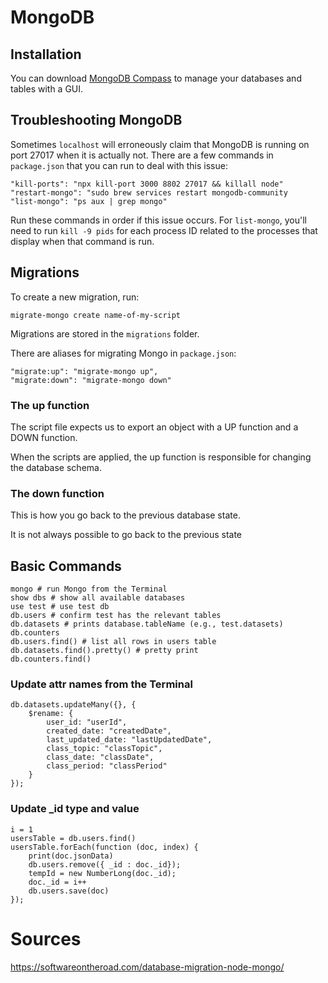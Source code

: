 # MongoDB

## Installation

You can download [MongoDB Compass](https://www.mongodb.com/products/compass) to manage your databases and tables with a GUI.

## Troubleshooting MongoDB

Sometimes `localhost` will erroneously claim that MongoDB is running on port 27017 when it is actually not. There are a few commands in `package.json` that you can run to deal with this issue:

```
"kill-ports": "npx kill-port 3000 8802 27017 && killall node"
"restart-mongo": "sudo brew services restart mongodb-community
"list-mongo": "ps aux | grep mongo"
```

Run these commands in order if this issue occurs. For `list-mongo`, you'll need to run `kill -9 pids` for each process ID related to the processes that display when that command is run.

## Migrations

To create a new migration, run:

```
migrate-mongo create name-of-my-script
```

Migrations are stored in the `migrations` folder.

There are aliases for migrating Mongo in `package.json`:

```
"migrate:up": "migrate-mongo up",
"migrate:down": "migrate-mongo down"
```

### The up function

The script file expects us to export an object with a UP function and a DOWN function.

When the scripts are applied, the up function is responsible for changing the database schema.

### The down function

This is how you go back to the previous database state.

It is not always possible to go back to the previous state

## Basic Commands

```
mongo # run Mongo from the Terminal
show dbs # show all available databases
use test # use test db
db.users # confirm test has the relevant tables
db.datasets # prints database.tableName (e.g., test.datasets)
db.counters
db.users.find() # list all rows in users table
db.datasets.find().pretty() # pretty print
db.counters.find()
```

### Update attr names from the Terminal

```
db.datasets.updateMany({}, {
    $rename: {
        user_id: "userId",
        created_date: "createdDate",
        last_updated_date: "lastUpdatedDate",
        class_topic: "classTopic",
        class_date: "classDate",
        class_period: "classPeriod"
    }
});
```

### Update _id type and value

```
i = 1
usersTable = db.users.find()
usersTable.forEach(function (doc, index) {
    print(doc.jsonData)
    db.users.remove({ _id : doc._id});
    tempId = new NumberLong(doc._id);
    doc._id = i++
    db.users.save(doc)
});
```

# Sources

https://softwareontheroad.com/database-migration-node-mongo/
